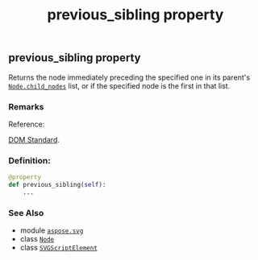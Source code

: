 ﻿---
title: previous_sibling property
second_title: Aspose.SVG for Python via .NET API References
description: 
type: docs
weight: 830
url: /python-net/aspose.svg/svgscriptelement/previous_sibling/
is_root: false
---

## previous_sibling property


Returns the node immediately preceding the specified one in its parent's [`Node.child_nodes`](/svg/python-net/aspose.svg.dom/node#child_nodes) list, or if the specified node is the first in that list.

### Remarks 


Reference:

[DOM Standard](https://dom.spec.whatwg.org/#dom-node-previoussibling).
### Definition:
```python
@property
def previous_sibling(self):
    ...
```

### See Also
* module [`aspose.svg`](../../)
* class [`Node`](/svg/python-net/aspose.svg.dom/node)
* class [`SVGScriptElement`](/svg/python-net/aspose.svg/svgscriptelement)
